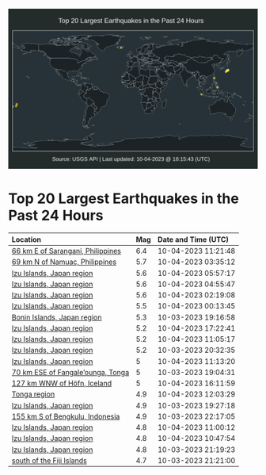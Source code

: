 ![Map](./map.png)

# Top 20 Largest Earthquakes in the Past 24 Hours

| Location | Mag | Date and Time (UTC) |
|:---|:---|:---|
| [66 km E of Sarangani, Philippines](https://earthquake.usgs.gov/earthquakes/eventpage/us6000lcri) | 6.4 | 10-04-2023 11:21:48 |
| [69 km N of Namuac, Philippines](https://earthquake.usgs.gov/earthquakes/eventpage/us6000lcpc) | 5.7 | 10-04-2023 03:35:12 |
| [Izu Islands, Japan region](https://earthquake.usgs.gov/earthquakes/eventpage/us6000lcq8) | 5.6 | 10-04-2023 05:57:17 |
| [Izu Islands, Japan region](https://earthquake.usgs.gov/earthquakes/eventpage/us6000lcpx) | 5.6 | 10-04-2023 04:55:47 |
| [Izu Islands, Japan region](https://earthquake.usgs.gov/earthquakes/eventpage/us6000lcp1) | 5.6 | 10-04-2023 02:19:08 |
| [Izu Islands, Japan region](https://earthquake.usgs.gov/earthquakes/eventpage/us6000lcnc) | 5.5 | 10-04-2023 00:13:45 |
| [Bonin Islands, Japan region](https://earthquake.usgs.gov/earthquakes/eventpage/us6000lcl0) | 5.3 | 10-03-2023 19:16:58 |
| [Izu Islands, Japan region](https://earthquake.usgs.gov/earthquakes/eventpage/us6000lcvk) | 5.2 | 10-04-2023 17:22:41 |
| [Izu Islands, Japan region](https://earthquake.usgs.gov/earthquakes/eventpage/us6000lcra) | 5.2 | 10-04-2023 11:05:17 |
| [Izu Islands, Japan region](https://earthquake.usgs.gov/earthquakes/eventpage/us6000lclx) | 5.2 | 10-03-2023 20:32:35 |
| [Izu Islands, Japan region](https://earthquake.usgs.gov/earthquakes/eventpage/us6000lcrh) | 5 | 10-04-2023 11:13:20 |
| [70 km ESE of Fangale’ounga, Tonga](https://earthquake.usgs.gov/earthquakes/eventpage/us6000lcl9) | 5 | 10-03-2023 19:04:31 |
| [127 km WNW of Höfn, Iceland](https://earthquake.usgs.gov/earthquakes/eventpage/us6000lcv0) | 5 | 10-04-2023 16:11:59 |
| [Tonga region](https://earthquake.usgs.gov/earthquakes/eventpage/us6000lcth) | 4.9 | 10-04-2023 12:03:29 |
| [Izu Islands, Japan region](https://earthquake.usgs.gov/earthquakes/eventpage/us6000lcla) | 4.9 | 10-03-2023 19:27:18 |
| [155 km S of Bengkulu, Indonesia](https://earthquake.usgs.gov/earthquakes/eventpage/us6000lcmh) | 4.9 | 10-03-2023 22:17:05 |
| [Izu Islands, Japan region](https://earthquake.usgs.gov/earthquakes/eventpage/us6000lcr9) | 4.8 | 10-04-2023 11:00:12 |
| [Izu Islands, Japan region](https://earthquake.usgs.gov/earthquakes/eventpage/us6000lcr5) | 4.8 | 10-04-2023 10:47:54 |
| [Izu Islands, Japan region](https://earthquake.usgs.gov/earthquakes/eventpage/us6000lcm7) | 4.8 | 10-03-2023 21:19:23 |
| [south of the Fiji Islands](https://earthquake.usgs.gov/earthquakes/eventpage/us6000lcm6) | 4.7 | 10-03-2023 21:21:00 |
